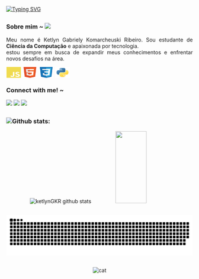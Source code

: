 [![Typing SVG](https://readme-typing-svg.herokuapp.com/?color=e81780&size=35&center=true&vCenter=true&width=1000&lines=%E2%8A%B9+Olá,+seja+bem+vindo(a)+ao+meu+perfil!+%E2%8A%B9)](https://git.io/typing-svg)

##

<h3 align="left">Sobre mim ~ <img src="https://media.giphy.com/media/hvRJCLFzcasrR4ia7z/giphy.gif" width="35"></h3>
<p align="justify">Meu nome é Ketlyn Gabriely Komarcheuski Ribeiro. Sou estudante de <strong>Ciência da Computação</strong> e apaixonada por tecnologia.  
<br> estou sempre em busca de expandir meus conhecimentos e enfrentar novos desafios na área.</p>

<div style="display: inline_block">
<img align="center" alt="Ketlyn-Js" height="30" width="40" src="https://raw.githubusercontent.com/devicons/devicon/master/icons/javascript/javascript-plain.svg">
<img align="center" alt="Ketlyn-HTML" height="30" width="40" src="https://raw.githubusercontent.com/devicons/devicon/master/icons/html5/html5-original.svg"> 
<img align="center" alt="Ketlyn-CSS" height="30" width="40" src="https://raw.githubusercontent.com/devicons/devicon/master/icons/css3/css3-original.svg"> 
<img align="center" alt="Ketlyn-Python" height="30" width="40" src="https://raw.githubusercontent.com/devicons/devicon/master/icons/python/python-original.svg">  
</div>

<h3 align="left">Connect with me! ~ </h3>

<div align="left"> 
  <a href="https://www.instagram.com/ketlyn.xks/" target"=_blank"><img src="https://img.shields.io/badge/Instagram-E4405F?style=for-the-badge&logo=instagram&logoColor=white" target="_blank"></a>
  <a href ="mailto:ketlyn.xks@gmail.com"><img src="https://img.shields.io/badge/-Gmail-%23333?style=for-the-badge&logo=gmail&logoColor=red" target="_blank"></a>
  <a href="https://www.linkedin.com/in/ketlyn-gkr-139675382/" target="_blank"><img src="https://img.shields.io/badge/-LinkedIn-%230077B5?style=for-the-badge&logo=linkedin&logoColor=white" target="_blank"></a>
</div>

##

<div align="center"> 
  <h3 align="left"><img src="https://media2.giphy.com/media/v1.Y2lkPTc5MGI3NjExcGltMzNiZno2MnQ4MzZ6YXN2dnFqNmthdmFmMGU1dmpoZW45dW9zMCZlcD12MV9pbnRlcm5hbF9naWZfYnlfaWQmY3Q9cw/ddHNWtQgzG8w17fnqS/giphy.gif" width="50">Github stats: </h3>
  <img width="49%" height="195px" src="https://github-readme-stats.vercel.app/api?username=ketlynGKR&show_icons=true&count_private=true&hide_border=true&title_color=e81780&icon_color=e81780&text_color=c9d1d9&bg_color=0d1117" alt="ketlynGKR github stats" /> 
  <img width="41%" height="195px" src="https://github-readme-stats.vercel.app/api/top-langs/?username=ketlynGKR&layout=compact&hide_border=true&title_color=e81780&text_color=ffffff&bg_color=0d1117" />
</div>

##

<picture align="center">
  <source media="(prefers-color-scheme: dark)" srcset="https://raw.githubusercontent.com/ketlynGKR/ketlynGKR/output/github-contribution-grid-snake-dark.svg">
  <source media="(prefers-color-scheme: light)" srcset="https://raw.githubusercontent.com/ketlynGKR/ketlynGKR/output/github-contribution-grid-snake-dark.svg">
  <img align="center" alt="github contribution grid snake animation" src="https://raw.githubusercontent.com/mari4souza/mari4souza/output/github-contribution-grid-snake.svg">
</picture>

##

<div align="center">
<img align="center" width=150px height=140px alt="cat" src="https://media0.giphy.com/media/v1.Y2lkPTc5MGI3NjExNXpwcjBva3U1NnFtaG1haXg4MnJzaHNlbDJ6MTFkdjU0emF1d29sayZlcD12MV9pbnRlcm5hbF9naWZfYnlfaWQmY3Q9cw/4QZK21zlzVIyc/giphy.gif" />
</div>
